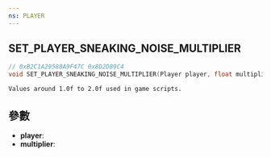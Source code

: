 ```yaml
---
ns: PLAYER
---
```

## SET_PLAYER_SNEAKING_NOISE_MULTIPLIER

```c
// 0xB2C1A29588A9F47C 0x8D2D89C4
void SET_PLAYER_SNEAKING_NOISE_MULTIPLIER(Player player, float multiplier);
```

```
Values around 1.0f to 2.0f used in game scripts.  
```

## 參數
* **player**: 
* **multiplier**: 

